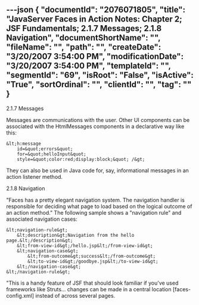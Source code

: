 ---json
{
  "documentId": "2076071805",
  "title": "JavaServer Faces in Action Notes: Chapter 2; JSF Fundamentals; 2.1.7 Messages; 2.1.8 Navigation",
  "documentShortName": "",
  "fileName": "",
  "path": "",
  "createDate": "3/20/2007 3:54:00 PM",
  "modificationDate": "3/20/2007 3:54:00 PM",
  "templateId": "",
  "segmentId": "69",
  "isRoot": "False",
  "isActive": "True",
  "sortOrdinal": "",
  "clientId": "",
  "tag": ""
}
---

2.1.7 Messages

Messages are communications with the user. Other UI components can be associated with the HtmlMessages components in a declarative way like this:

    &lt;h:message
        id=&quot;errors&quot;
        for=&quot;helloInput&quot;
        style=&quot;color:red;display:block;&quot; /&gt;

They can also be used in Java code for, say, informational messages in an action listener method.


2.1.8 Navigation

&quot;Faces has a pretty elegant navigation system. The navigation handler is responsible for deciding what page to load based on the logical outcome of an action method.&quot; The following sample shows a &quot;navigation rule&quot; and associated navigation cases:

    &lt;navigation-rule&gt;
        &lt;description&gt;Navigation from the hello page.&lt;/description&gt;
        &lt;from-view-id&gt;/hello.jsp&lt;/from-view-id&gt;
        &lt;navigation-case&gt;
            &lt;from-outcome&gt;success&lt;/from-outcome&gt;
            &lt;to-view-id&gt;/goodbye.jsp&lt;/to-view-id&gt;
        &lt;/navigation-case&gt;
    &lt;/navigation-rule&gt;

&quot;This is a handy feature of JSF that should look familiar if you've used frameworks like Struts... changes can be made in a central location [faces-config.xml] instead of across several pages.
